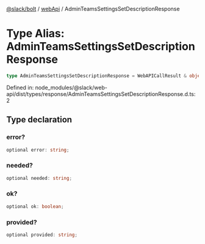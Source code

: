 [@slack/bolt](../../../../index.md) / [webApi](../index.md) / AdminTeamsSettingsSetDescriptionResponse

# Type Alias: AdminTeamsSettingsSetDescriptionResponse

```ts
type AdminTeamsSettingsSetDescriptionResponse = WebAPICallResult & object;
```

Defined in: node\_modules/@slack/web-api/dist/types/response/AdminTeamsSettingsSetDescriptionResponse.d.ts:2

## Type declaration

### error?

```ts
optional error: string;
```

### needed?

```ts
optional needed: string;
```

### ok?

```ts
optional ok: boolean;
```

### provided?

```ts
optional provided: string;
```
